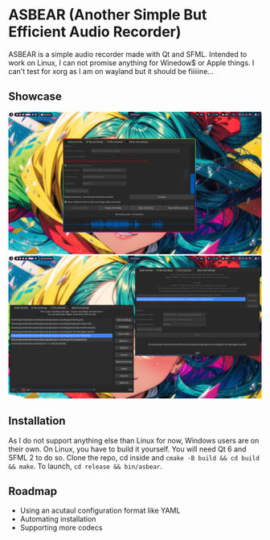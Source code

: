# ASBEAR (Another Simple But Efficient Audio Recorder)

ASBEAR is a simple audio recorder made with Qt and SFML.
Intended to work on Linux, I can not promise anything for Winedow$ or Apple things.
I can't test for xorg as I am on wayland but it should be fiiiiine...

## Showcase

![image](https://github.com/NyanMaths/asbear/raw/refs/heads/master/.captures/recorder.webp)
![image](https://github.com/NyanMaths/asbear/raw/refs/heads/master/.captures/other.webp)

## Installation

As I do not support anything else than Linux for now, Windows users are on their own.
On Linux, you have to build it yourself. You will need Qt 6 and SFML 2 to do so.
Clone the repo, cd inside and `cmake -B build && cd build && make`.
To launch, `cd release && bin/asbear`.

## Roadmap

* Using an acutaul configuration format like YAML
* Automating installation
* Supporting more codecs

